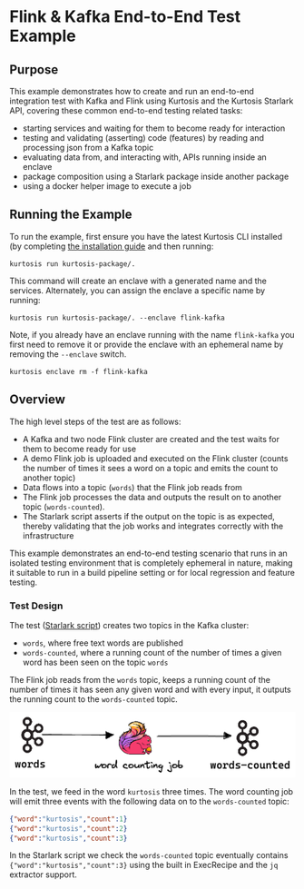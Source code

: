# Flink & Kafka End-to-End Test Example

## Purpose

This example demonstrates how to create and run an end-to-end integration 
test with Kafka and Flink using Kurtosis and the Kurtosis Starlark API, 
covering these common end-to-end testing related tasks:

* starting services and waiting for them to become ready for interaction
* testing and validating (asserting) code (features) by reading and processing json from a Kafka topic
* evaluating data from, and interacting with, APIs running inside an enclave
* package composition using a Starlark package inside another package
* using a docker helper image to execute a job

## Running the Example

To run the example, first ensure you have the latest Kurtosis CLI installed (by completing [the installation guide](https://docs.kurtosis.com/quickstart#setup) and then running:

```shell
kurtosis run kurtosis-package/.
```

This command will create an enclave with a generated name and the services. Alternately, 
you can assign the enclave a specific name by running:

```shell
kurtosis run kurtosis-package/. --enclave flink-kafka
```

Note, if you already have an enclave running with the name `flink-kafka` you first need to remove it 
or provide the enclave with an ephemeral name by removing the `--enclave` switch.

```shell
kurtosis enclave rm -f flink-kafka
```

## Overview

The high level steps of the test are as follows:

* A Kafka and two node Flink cluster are created and the test waits for them to become ready for use 
* A demo Flink job is uploaded and executed on the Flink cluster 
(counts the number of times it sees a word on a topic and emits the count to another topic) 
* Data flows into a topic (`words`) that the Flink job reads from
* The Flink job processes the data and outputs the result on to another topic (`words-counted`).
* The Starlark script asserts if the output on the topic is as expected, thereby validating that the job works and 
integrates correctly with the infrastructure

This example demonstrates an end-to-end testing scenario that runs in an isolated testing environment that is completely ephemeral in nature, 
making it suitable to run in a build pipeline setting or for local regression and feature testing. 

### Test Design

The test ([Starlark script](kurtosis-package/main.star)) creates two topics in the Kafka cluster:

* `words`, where free text words are published
* `words-counted`, where a running count of the number of times a given word has been seen on the topic `words`

The Flink job reads from the `words` topic, 
keeps a running count of the number of times it has seen any given word and 
with every input, it outputs the running count to the `words-counted` topic.

![Test overview](flink-job.png)

In the test, we feed in the word `kurtosis` three times. 
The word counting job will emit three events with the following data on to the `words-counted` topic:

```json
{"word":"kurtosis","count":1}
{"word":"kurtosis","count":2}
{"word":"kurtosis","count":3}
```

In the Starlark script we check the `words-counted` topic eventually contains `{"word":"kurtosis","count":3}` 
using the built in ExecRecipe and the `jq` extractor support.